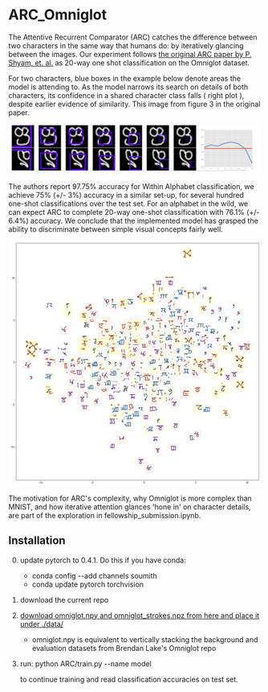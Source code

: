 # ARC_Omniglot
The Attentive Recurrent Comparator (ARC) catches the difference between two characters in the same way that humans do: by iteratively glancing between the images. Our experiment follows [the original ARC paper by P. Shyam, et. al.](https://arxiv.org/abs/1703.00767) as 20-way one shot classification on the Omniglot dataset.

For two characters, blue boxes in the example below denote areas the model is attending to. As the model narrows its search
on details of both characters, its confidence in a shared character class falls ( right plot ), despite earlier evidence of similarity. This image from figure 3 in the original paper. 

![comparison process](https://github.com/ostwind/ARC_Omniglot/blob/master/papers/comparison_example.png)

The authors report 97.75% accuracy for Within Alphabet classification, we achieve 75% (+/- 3%) accuracy in a similar set-up, for several hundred one-shot classifications over the test set. For an alphabet in the wild, we can expect ARC to complete 20-way one-shot classification with 76.1% (+/- 6.4%) accuracy. We conclude that the implemented model has grasped the ability to discriminate between simple visual concepts fairly well.

![Omniglot PCA](https://github.com/ostwind/ARC_Omniglot/blob/master/papers/omniglot_pca.png)

The motivation for ARC's complexity, why Omniglot is more complex than MNIST, and how iterative attention glances 'hone in' on character details, are part of the exploration in fellowship_submission.ipynb.   




## Installation

0. update pytorch to 0.4.1. Do this if you have conda:
    - conda config --add channels soumith
    - conda update pytorch torchvision
1. download the current repo 
2. [download omniglot.npy and omniglot_strokes.npz from here and place it under ./data/](https://drive.google.com/drive/folders/1uGDPpuOy-PXm-Mif3mrnUewGJthkP79A?usp=sharing)
    - omniglot.npy is equivalent to vertically stacking the background and evaluation datasets from Brendan Lake's Omniglot repo
3. run:
   python ARC/train.py --name model
   
   to continue training and read classification accuracies on test set.
